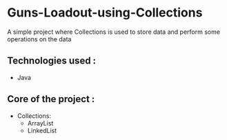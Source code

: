 # Guns-Loadout-using-Collections
A simple project where Collections is used to store data and perform some operations on the data 
<br>

<h2>Technologies used : </h2>

<ul>
  <li>Java</li>
</ul>

<h2>Core of the project : </h2>

<ul>
  <li>Collections:
    <ul>
      <li>ArrayList</li>
      <li>LinkedList</li>
    </ul>
  </li>
</ul>
